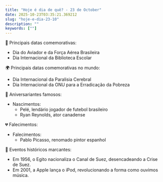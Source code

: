 ```yaml
---
title: "Hoje é dia de quê? - 23 de October"
date: 2025-10-23T03:35:21.369212
slug: "hoje-e-dia-23-10"
description: ""
keywords: [""]
---
```


🎉 Principais datas comemorativas:

- Dia do Aviador e da Força Aérea Brasileira
- Dia Internacional da Biblioteca Escolar

🌍 Principais datas comemorativas no mundo:

- Dia Internacional da Paralisia Cerebral
- Dia Internacional da ONU para a Erradicação da Pobreza

🎂 Aniversariantes famosos:

- Nascimentos:
  - Pelé, lendário jogador de futebol brasileiro
  - Ryan Reynolds, ator canadense

💔 Falecimentos:

- Falecimentos:
  - Pablo Picasso, renomado pintor espanhol

📰 Eventos históricos marcantes:

- Em 1956, o Egito nacionaliza o Canal de Suez, desencadeando a Crise de Suez.
- Em 2001, a Apple lança o iPod, revolucionando a forma como ouvimos música.